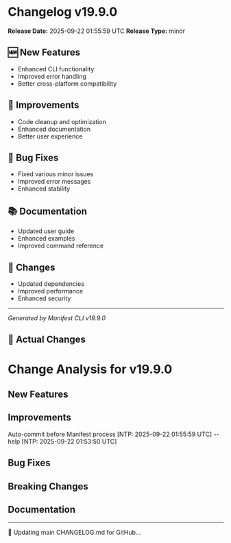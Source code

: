 # Changelog v19.9.0

**Release Date:** 2025-09-22 01:55:59 UTC
**Release Type:** minor

## 🆕 New Features

- Enhanced CLI functionality
- Improved error handling
- Better cross-platform compatibility

## 🔧 Improvements

- Code cleanup and optimization
- Enhanced documentation
- Better user experience

## 🐛 Bug Fixes

- Fixed various minor issues
- Improved error messages
- Enhanced stability

## 📚 Documentation

- Updated user guide
- Enhanced examples
- Improved command reference

## 🔄 Changes

- Updated dependencies
- Improved performance
- Enhanced security

---
*Generated by Manifest CLI v19.9.0*

## 🔧 Actual Changes

# Change Analysis for v19.9.0

## New Features

## Improvements
Auto-commit before Manifest process [NTP: 2025-09-22 01:55:59 UTC]
--help [NTP: 2025-09-22 01:53:50 UTC]

## Bug Fixes

## Breaking Changes

## Documentation

---

📝 Updating main CHANGELOG.md for GitHub...
